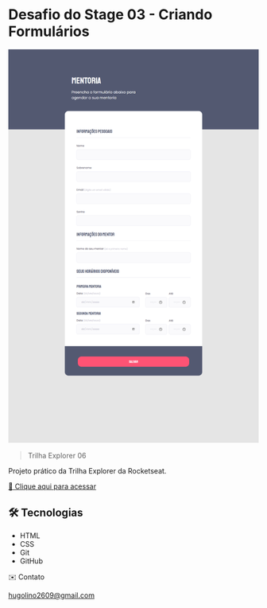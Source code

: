 # Desafio do Stage 03 - Criando Formulários

![preview](./.github/preview.png)

> Trilha Explorer 06

Projeto prático da Trilha Explorer da Rocketseat.

[🔗 Clique aqui para acessar](https://hugolinobg.github.io/Criando-Formularios/)

## 🛠️ Tecnologias

- HTML
- CSS
- Git
- GitHub

✉️ Contato

hugolino2609@gmail.com

